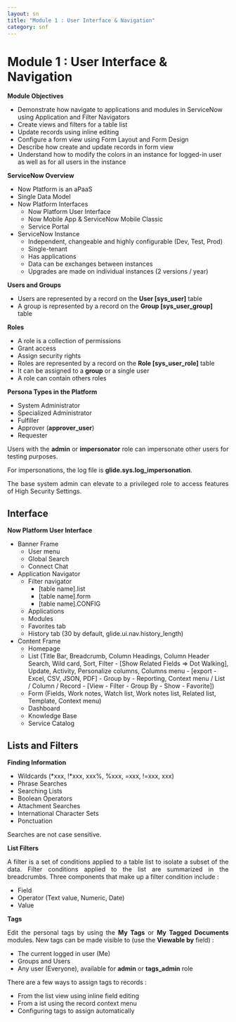 ```yaml
---
layout: sn
title: "Module 1 : User Interface & Navigation"
category: snf
---
```


<h1>Module 1 : User Interface & Navigation</h1>

<p style="text-align: justify;"><strong>Module Objectives</strong></p>

<ul>
  <li>Demonstrate how navigate to applications and modules in ServiceNow using Application and Filter Navigators</li>
  <li>Create views and filters for a table list</li>
  <li>Update records using inline editing</li>
  <li>Configure a form view using Form Layout and Form Design</li>
  <li>Describe how create and update records in form view</li>
  <li>Understand how to modify the colors in an instance for logged-in user as well as for all users in the instance</li>
</ul>

<p style="text-align: justify;"><strong>ServiceNow Overview</strong></p>

<ul>
  <li>Now Platform is an aPaaS</li>
  <li>Single Data Model</li>
  <li>
    Now Platform Interfaces
    <ul>
      <li>Now Platform User Interface</li>
      <li>Now Mobile App & ServiceNow Mobile Classic</li>
      <li>Service Portal</li>
    </ul>
  </li>
  <li>
    ServiceNow Instance
    <ul>
      <li>Independent, changeable and highly configurable (Dev, Test, Prod)</li>
      <li>Single-tenant</li>
      <li>Has applications</li>
      <li>Data can be exchanges between instances</li>
      <li>Upgrades are made on individual instances (2 versions / year)</li>
    </ul>
  </li>
</ul>

<p style="text-align: justify;"><strong>Users and Groups</strong></p>

<ul>
  <li>Users are represented by a record on the <strong>User [sys_user]</strong> table</li>
  <li>A group is represented by a record on the <strong>Group [sys_user_group]</strong> table</li>
</ul>

<p style="text-align: justify;"><strong>Roles</strong></p>

<ul>
  <li>A role is a collection of permissions</li>
  <li>Grant access</li>
  <li>Assign security rights</li>
  <li>Roles are represented by a record on the <strong>Role [sys_user_role]</strong> table</li>
  <li>It can be assigned to a <strong>group</strong> or a single user</li>
  <li>A role can contain others roles</li>
</ul>

<p style="text-align: justify;"><strong>Persona Types in the Platform</strong></p>

<ul>
  <li>System Administrator</li>
  <li>Specialized Administrator</li>
  <li>Fulfiller</li>
  <li>Approver (<strong>approver_user</strong>)</li>
  <li>Requester</li>
</ul>

<p style="text-align: justify;">
  Users with the <strong>admin</strong> or <strong>impersonator</strong> role can impersonate other users for testing purposes.
</p>

<p style="text-align: justify;">
  For impersonations, the log file is <strong>glide.sys.log_impersonation</strong>.
</p>

<p style="text-align: justify;">
  The base system admin can elevate to a privileged role to access features of High Security Settings.
</p>

<h2>Interface</h2>

<p style="text-align: justify;"><strong>Now Platform User Interface</strong></p>

<ul>
  <li>
    Banner Frame
    <ul>
      <li>User menu</li>
      <li>Global Search</li>
      <li>Connect Chat</li>
    </ul>
  </li>
  <li>
    Application Navigator
    <ul>
      <li>
        Filter navigator
        <ul>
          <li>[table name].list</li>
          <li>[table name].form</li>
          <li>[table name].CONFIG</li>
        </ul>
      </li>
      <li>Applications</li>
      <li>Modules</li>
      <li>Favorites tab</li>
      <li>History tab (30 by default, glide.ui.nav.history_length)</li>
    </ul>
  </li>
  <li>
    Content Frame
    <ul>
      <li>Homepage</li>
      <li>
        List (Title Bar, Breadcrumb, Column Headings, Column Header Search, Wild card, Sort, Filter - [Show Related Fields => Dot Walking], Update, Activity, Personalize columns, Columns menu - [export - Excel, CSV, JSON, PDF] - Group by - Reporting, Context menu / List / Column / Record - [View - Filter - Group By - Show - Favorite])
      </li>
      <li>Form (Fields, Work notes, Watch list, Work notes list, Related list, Template, Context menu)</li>
      <li>Dashboard</li>
      <li>Knowledge Base</li>
      <li>Service Catalog</li>
    </ul>
  </li>
</ul>

<h2>Lists and Filters</h2>

<p style="text-align: justify;"><strong>Finding Information</strong></p>

<ul>
  <li>Wildcards (*xxx, !*xxx, xxx%, %xxx, =xxx, !=xxx, xxx)</li>
  <li>Phrase Searches</li>
  <li>Searching Lists</li>
  <li>Boolean Operators</li>
  <li>Attachment Searches</li>
  <li>International Character Sets</li>
  <li>Ponctuation</li>
</ul>

<p style="text-align: justify;">
  Searches are not case sensitive.
</p>

<p style="text-align: justify;"><strong>List Filters</strong></p>

<p style="text-align: justify;">
  A filter is a set of conditions applied to a table list to isolate a subset of the data. Filter conditions applied to the list are summarized in the breadcrumbs. Three components that make up a filter condition include :
</p>

<ul>
  <li>Field</li>
  <li>Operator (Text value, Numeric, Date)</li>
  <li>Value</li>
</ul>

<p style="text-align: justify;"><strong>Tags</strong></p>

<p style="text-align: justify;">
  Edit the personal tags by using the <strong>My Tags</strong> or <strong>My Tagged Documents</strong> modules. New tags can be made visible to (use the <strong>Viewable by</strong> field) :
</p>

<ul>
  <li>The current logged in user (Me)</li>
  <li>Groups and Users</li>
  <li>Any user (Everyone), available for <strong>admin</strong> or <strong>tags_admin</strong> role</li>
</ul>

<p style="text-align: justify;">
  There are a few ways to assign tags to records :
</p>

<ul>
  <li>From the list view using inline field editing</li>
  <li>From a ist using the record context menu</li>
  <li>Configuring tags to assign automatically</li>
</ul>

